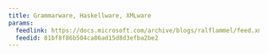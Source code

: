 ```yaml
---
title: Grammarware, Haskellware, XMLware
params:
  feedlink: https://docs.microsoft.com/archive/blogs/ralflammel/feed.xml
  feedid: 81bf8f86b504ca86ad15d8d3efba2be2
---
```

